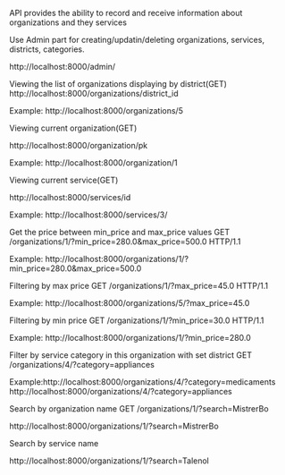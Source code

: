 API provides the ability to record and receive information about organizations and they services

Use Admin part for creating/updatin/deleting organizations, services, districts, categories.

http://localhost:8000/admin/

Viewing the list of organizations displaying by district(GET)
http://localhost:8000/organizations/district_id

Example: http://localhost:8000/organizations/5

Viewing current organization(GET)

http://localhost:8000/organization/pk

Example: http://localhost:8000/organization/1

Viewing current service(GET)

http://localhost:8000/services/id

Example: http://localhost:8000/services/3/

Get the price between min_price and max_price values
GET /organizations/1/?min_price=280.0&max_price=500.0 HTTP/1.1

Example: http://localhost:8000/organizations/1/?min_price=280.0&max_price=500.0

Filtering by max price
GET /organizations/1/?max_price=45.0 HTTP/1.1

Example: http://localhost:8000/organizations/5/?max_price=45.0

Filtering by min price
GET /organizations/1/?min_price=30.0 HTTP/1.1

Example: http://localhost:8000/organizations/1/?min_price=280.0

Filter by service category in this organization with set district
GET /organizations/4/?category=appliances

Example:http://localhost:8000/organizations/4/?category=medicaments
        http://localhost:8000/organizations/4/?category=appliances

Search by organization name
GET /organizations/1/?search=MistrerBo

http://localhost:8000/organizations/1/?search=MistrerBo

Search by service name

http://localhost:8000/organizations/1/?search=Talenol
